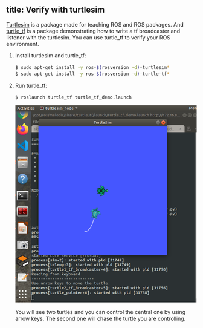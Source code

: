 title: Verify with turtlesim
---

[Turtlesim](http://wiki.ros.org/turtlesim) is a package made for teaching ROS and ROS packages. And [turtle_tf](http://wiki.ros.org/turtle_tf) is a package  demonstrating how to write a tf broadcaster and listener with the turtlesim. You can use turtle_tf to verify your ROS environment.

1. Install turtlesim and turtle_tf:
    ```bash
    $ sudo apt-get install -y ros-$(rosversion -d)-turtlesim*
    $ sudo apt-get install -y ros-$(rosversion -d)-turtle-tf*
    ```
1. Run turtle_tf:
    ```bash
    $ roslaunch turtle_tf turtle_tf_demo.launch
    ```
    ![](verify_turtlesim.assets/turtle_tf_demo.png)

    You will see two turtles and you can  control the central one by using arrow keys. The second one will chase the turtle you are controlling.
 
